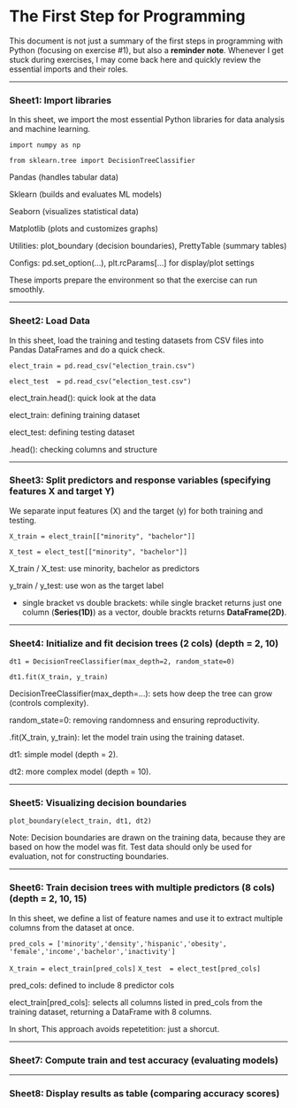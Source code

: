 # The First Step for Programming

This document is not just a summary of the first steps in programming with Python (focusing on exercise #1), but also a **reminder note**.
Whenever I get stuck during exercises, I may come back here and quickly review the essential imports and their roles.

---
### Sheet1: Import libraries

In this sheet, we import the most essential Python libraries for data analysis and machine learning.

`import numpy as np`

`from sklearn.tree import DecisionTreeClassifier`

Pandas (handles tabular data)

Sklearn (builds and evaluates ML models)

Seaborn (visualizes statistical data)

Matplotlib (plots and customizes graphs)

Utilities: plot_boundary (decision boundaries), PrettyTable (summary tables)

Configs: pd.set_option(...), plt.rcParams[...] for display/plot settings

These imports prepare the environment so that the exercise can run smoothly.

---
### Sheet2: Load Data

In this sheet, load the training and testing datasets from CSV files into Pandas DataFrames and do a quick check.

`elect_train = pd.read_csv("election_train.csv")`

`elect_test  = pd.read_csv("election_test.csv")`

elect_train.head(): quick look at the data

elect_train: defining training dataset

elect_test: defining testing dataset

.head(): checking columns and structure


---
### Sheet3: Split predictors and response variables (specifying features X and target Y)

We separate input features (X) and the target (y) for both training and testing.

`X_train = elect_train[["minority", "bachelor"]]`

`X_test = elect_test[["minority", "bachelor"]]`

X_train / X_test: use minority, bachelor as predictors

y_train / y_test: use won as the target label

- single bracket vs double brackets: while single bracket returns just one column (**Series(1D)**) as a vector, double brackts returns **DataFrame(2D)**.

---
### Sheet4: Initialize and fit decision trees (2 cols) (depth = 2, 10)

`dt1 = DecisionTreeClassifier(max_depth=2, random_state=0)`

`dt1.fit(X_train, y_train)`

DecisionTreeClassifier(max_depth=...): sets how deep the tree can grow (controls complexity).

random_state=0: removing randomness and ensuring reproductivity.

.fit(X_train, y_train): let the model train using the training dataset.

dt1: simple model (depth = 2).

dt2:  more complex model (depth = 10).

---
### Sheet5: Visualizing decision boundaries

`plot_boundary(elect_train, dt1, dt2)`

Note: Decision boundaries are drawn on the training data, because they are based on how the model was fit. Test data should only be used for evaluation, not for constructing boundaries.

---
### Sheet6: Train decision trees with multiple predictors (8 cols) (depth = 2, 10, 15)

In this sheet, we define a list of feature names and use it to extract multiple columns from the dataset at once.

`pred_cols = ['minority','density','hispanic','obesity',
             'female','income','bachelor','inactivity']`

`X_train = elect_train[pred_cols]`
`X_test  = elect_test[pred_cols]`

pred_cols: defined to include 8 predictor cols

elect_train[pred_cols]: selects all columns listed in pred_cols from the training dataset, returning a DataFrame with 8 columns.

In short, This approach avoids repetetition: just a shorcut.

---
### Sheet7: Compute train and test accuracy (evaluating models)
---
### Sheet8: Display results as table (comparing accuracy scores)
